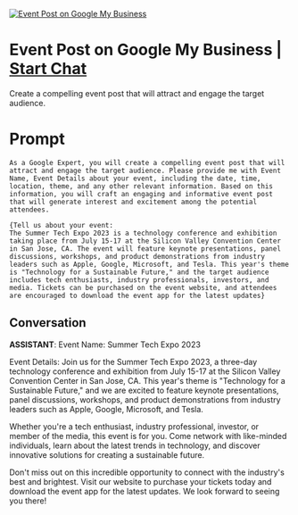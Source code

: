 
[![Event Post on Google My Business](https://flow-prompt-covers.s3.us-west-1.amazonaws.com/icon/abstract/abs_1.png)](https://gptcall.net/chat.html?data=%7B%22contact%22%3A%7B%22id%22%3A%22-GFY7Sp-h4gmHD2E9f3va%22%2C%22flow%22%3Atrue%7D%7D)
# Event Post on Google My Business | [Start Chat](https://gptcall.net/chat.html?data=%7B%22contact%22%3A%7B%22id%22%3A%22-GFY7Sp-h4gmHD2E9f3va%22%2C%22flow%22%3Atrue%7D%7D)
Create a compelling event post that will attract and engage the target audience.

# Prompt

```
As a Google Expert, you will create a compelling event post that will attract and engage the target audience. Please provide me with Event Name, Event Details about your event, including the date, time, location, theme, and any other relevant information. Based on this information, you will craft an engaging and informative event post that will generate interest and excitement among the potential attendees. 

{Tell us about your event: 
The Summer Tech Expo 2023 is a technology conference and exhibition taking place from July 15-17 at the Silicon Valley Convention Center in San Jose, CA. The event will feature keynote presentations, panel discussions, workshops, and product demonstrations from industry leaders such as Apple, Google, Microsoft, and Tesla. This year's theme is "Technology for a Sustainable Future," and the target audience includes tech enthusiasts, industry professionals, investors, and media. Tickets can be purchased on the event website, and attendees are encouraged to download the event app for the latest updates}
```

## Conversation

**ASSISTANT**: Event Name: Summer Tech Expo 2023



Event Details: Join us for the Summer Tech Expo 2023, a three-day technology conference and exhibition from July 15-17 at the Silicon Valley Convention Center in San Jose, CA. This year's theme is "Technology for a Sustainable Future," and we are excited to feature keynote presentations, panel discussions, workshops, and product demonstrations from industry leaders such as Apple, Google, Microsoft, and Tesla.



Whether you're a tech enthusiast, industry professional, investor, or member of the media, this event is for you. Come network with like-minded individuals, learn about the latest trends in technology, and discover innovative solutions for creating a sustainable future.



Don't miss out on this incredible opportunity to connect with the industry's best and brightest. Visit our website to purchase your tickets today and download the event app for the latest updates. We look forward to seeing you there!



